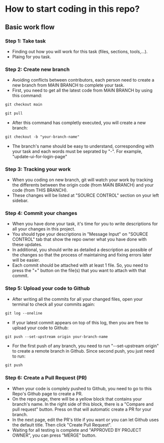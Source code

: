 # How to start coding in this repo?

## Basic work flow

### Step 1: Take task

- Finding out how you will work for this task (files, sections, tools,...).
- Plaing for you task.

### Step 2: Create new branch

- Avoiding conflicts between contributors, each person need to create a new branch from MAIN BRANCH to complete your task.
- First, you need to get all the latest code from MAIN BRANCH by using this command:

```html
git checkout main 
```
```html
git pull
```

- After this command has completly executed, you will create a new branch:

```html
git checkout -b "your-branch-name"
```

- The branch's name should be easy to understand, corresponding with your task and each words must be seprated by "-". For example, "update-ui-for-login-page"

### Step 3: Tracking your work

- When you coding on new branch, git will watch your work by tracking the differents between the origin code (from MAIN BRANCH) and your code (from THIS BRANCH).
- These changes will be listed at "SOURCE CONTROL" section on your left sidebar.

### Step 4: Commit your changes

- When you have done your task, it's time for you to write descriptions for all your changes in this project.
- You should type your descriptions in "Message Input" on "SOURCE CONTROL" tab that show the repo owner what you have done with these updates.
- In additional, you should write as detailed a description as possible of the changes so that the process of maintaining and fixing errors later will be easier.
- Each commit should be attached with at least 1 file. So, you need to press the "+" button on the file(s) that you want to attach with that commit.

### Step 5: Upload your code to Github

- After writing all the commits for all your changed files, open your terminal to check all your commits again:

```html
git log --oneline
```

- If your latest commit appears on top of this log, then you are free to upload your code to Github:

```html
git push --set-upstream origin your-branch-name
```

- For the first push of any branch, you need to run "--set-upstream origin" to create a remote branch in Github. Since second push, you just need to run:

```html
git push
```

### Step 6: Create a Pull Request (PR)

- When your code is complely pushed to Github, you need to go to this Repo's Github page to create a PR.
- On the repo page, there will be a yellow block that contains your branch's name. In the right side of this block, there is a "Compare and pull request" button. Press on that will automatic create a PR for your branch.
- In the next page, edit the PR's title if you want or you can let Github uses the default title. Then click "Create Pull Request".
- Waiting for all testing is complete and "APPROVED BY PROJECT OWNER", you can press "MERGE" button.
